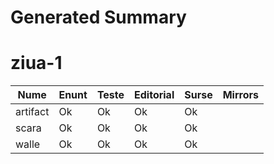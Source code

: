 # Generated Summary

# ziua-1

| Nume | Enunt | Teste | Editorial | Surse | Mirrors |
| ---- | ----- | ----- | --------- | ----- | ------- |
| artifact | Ok | Ok | Ok | Ok |  |
| scara | Ok | Ok | Ok | Ok |  |
| walle | Ok | Ok | Ok | Ok |  |
